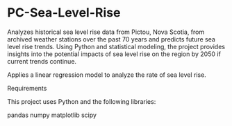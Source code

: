 # PC-Sea-Level-Rise
Analyzes historical sea level rise data from Pictou, Nova Scotia, from archived weather stations over the past 70 years and predicts future sea level rise trends. Using Python and statistical modeling, the project provides insights into the potential impacts of sea level rise on the region by 2050 if current trends continue.

Applies a linear regression model to analyze the rate of sea level rise.

Requirements

This project uses Python and the following libraries:

pandas
numpy
matplotlib
scipy
